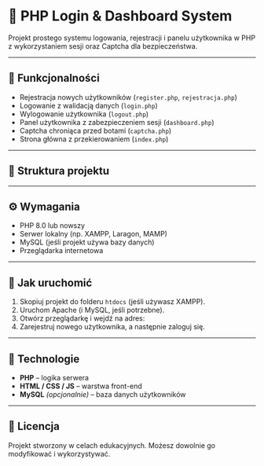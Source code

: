 # 🧩 PHP Login & Dashboard System

Projekt prostego systemu logowania, rejestracji i panelu użytkownika w PHP z wykorzystaniem sesji oraz Captcha dla bezpieczeństwa.

---

## 🚀 Funkcjonalności
- Rejestracja nowych użytkowników (`register.php`, `rejestracja.php`)
- Logowanie z walidacją danych (`login.php`)
- Wylogowanie użytkownika (`logout.php`)
- Panel użytkownika z zabezpieczeniem sesji (`dashboard.php`)
- Captcha chroniąca przed botami (`captcha.php`)
- Strona główna z przekierowaniem (`index.php`)

---

## 📂 Struktura projektu


---

## ⚙️ Wymagania
- PHP 8.0 lub nowszy  
- Serwer lokalny (np. XAMPP, Laragon, MAMP)  
- MySQL (jeśli projekt używa bazy danych)  
- Przeglądarka internetowa

---

## 🧠 Jak uruchomić
1. Skopiuj projekt do folderu `htdocs` (jeśli używasz XAMPP).  
2. Uruchom Apache (i MySQL, jeśli potrzebne).  
3. Otwórz przeglądarkę i wejdź na adres:
4. Zarejestruj nowego użytkownika, a następnie zaloguj się.

---

## 🧰 Technologie
- **PHP** – logika serwera  
- **HTML / CSS / JS** – warstwa front-end  
- **MySQL** *(opcjonalnie)* – baza danych użytkowników  

---

## 📄 Licencja
Projekt stworzony w celach edukacyjnych. Możesz dowolnie go modyfikować i wykorzystywać.



